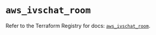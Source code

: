 # `aws_ivschat_room`

Refer to the Terraform Registry for docs: [`aws_ivschat_room`](https://registry.terraform.io/providers/hashicorp/aws/6.10.0/docs/resources/ivschat_room).
